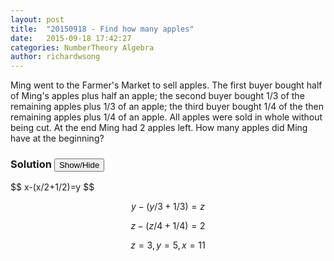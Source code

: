 ```yaml
---
layout: post
title:  "20150918 - Find how many apples"
date:   2015-09-18 17:42:27
categories: NumberTheory Algebra
author: richardwsong
---
```

Ming went to the Farmer's Market to sell apples. The first buyer bought half of Ming's apples plus half an apple; the second buyer bought 1/3 of the remaining apples plus 1/3 of an apple; the third buyer bought 1/4 of the then remaining apples plus 1/4 of an apple. All apples were sold in whole without being cut. At the end Ming had 2 apples left. How many apples did Ming have at the beginning?

### Solution <button>Show/Hide</button>

<solution>
$$ x-(x/2+1/2)=y $$

$$  y-(y/3+1/3)=z $$ 

$$  z-(z/4+1/4)=2 $$ 

$$  z=3, y=5, x=11 $$ 
</solution>

